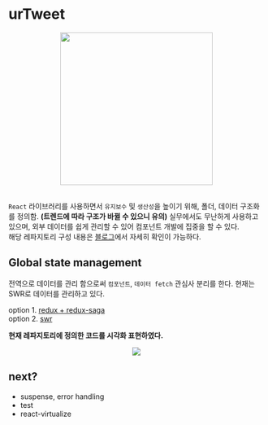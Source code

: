 # urTweet

<div align="center">
  <img height=300 src="https://user-images.githubusercontent.com/31876632/142755109-99ef00fe-c3a1-4999-91c5-458fae57986e.png" />
</div>
<br/>

`React` 라이브러리를 사용하면서 `유지보수` 및 `생산성`을 높이기 위해, 폴더, 데이터 구조화를 정의함. **(트렌드에 따라 구조가 바뀔 수 있으니 유의)** 실무에서도 무난하게 사용하고 있으며, 외부 데이터를 쉽게 관리할 수 있어 컴포넌트 개발에 집중을 할 수 있다. <br/>
해당 레파지토리 구성 내용은 [블로그](https://ventos06.tistory.com/1)에서 자세히 확인이 가능하다. <br/>

## Global state management

전역으로 데이터를 관리 함으로써 `컴포넌트`, `데이터 fetch` 관심사 분리를 한다. 현재는 SWR로 데이터를 관리하고 있다.

option 1. [redux + redux-saga](https://github.com/yjkwon07/urTweet/tree/config/redux) <br/>
option 2. [swr](https://github.com/yjkwon07/urTweet/tree/config/swr) <br/>

**현재 레파지토리에 정의한 코드를 시각화 표현하였다.**

<div align="center">
  <img src="https://user-images.githubusercontent.com/31876632/142758034-aea3a853-c918-4722-af00-159625c8581d.png" />
</div>

## next?

- suspense, error handling
- test
- react-virtualize
